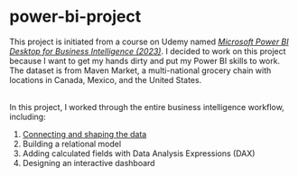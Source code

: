 # power-bi-project

This project is initiated from a course on Udemy named [_Microsoft Power BI Desktop for Business Intelligence (2023)_](https://www.udemy.com/course/microsoft-power-bi-up-running-with-power-bi-desktop/). I decided to work on this project because I want to get my hands dirty and put my Power BI skills to work. 
The dataset is from Maven Market, a multi-national grocery chain with locations in Canada, Mexico, and the United States. 

<br>In this project, I worked through the entire business intelligence workflow, including: 
  1. [Connecting and shaping the data](https://github.com/wuxinge/power-bi-project/tree/7951ba8b08ebd53cc6110cbf56d89e5a60e0a86c/Connecting%20and%20shaping%20the%20data)
  2. Building a relational model
  3. Adding calculated fields with Data Analysis Expressions (DAX)
  4. Designing an interactive dashboard 
